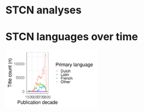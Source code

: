 STCN analyses
=============

STCN languages over time
========================

<img src="stcn_files/figure-markdown_strict/lang-1.png" width="50%" />
